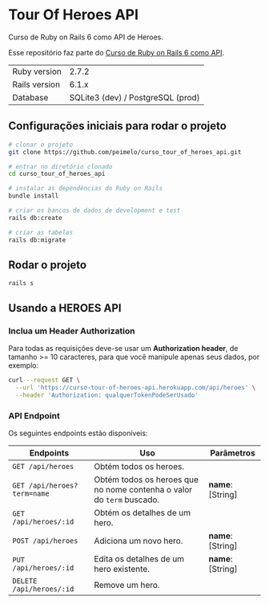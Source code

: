 # Tour Of Heroes API

Curso de Ruby on Rails 6 como API de Heroes.

Esse repositório faz parte do [Curso de Ruby on Rails 6 como API](https://www.youtube.com/watch?v=gTR6lx00Nac&list=PLqsayW8DhUmuvgOX08aXYk6Y-HGrdYg20).

<table>
  <tr>
    <td>Ruby version</td>
    <td>
      2.7.2
    </td>
  </tr>
  <tr>
    <td>Rails version</td>
    <td>
      6.1.x
    </td>
  </tr>
  <tr>
    <td>Database</td>
    <td>
      SQLite3 (dev) / PostgreSQL (prod)
    </td>
  </tr>
</table>

## Configurações iniciais para rodar o projeto

```bash
# clonar o projeto
git clone https://github.com/peimelo/curso_tour_of_heroes_api.git

# entrar no diretório clonado
cd curso_tour_of_heroes_api

# instalar as dependências do Ruby on Rails
bundle install

# criar os bancos de dados de development e test
rails db:create

# criar as tabelas
rails db:migrate
```

## Rodar o projeto

```
rails s
```

## Usando a HEROES API

### Inclua um Header Authorization

Para todas as requisições deve-se usar um **Authorization header**, de tamanho >= 10 caracteres, para que você manipule apenas seus dados, por exemplo:

```bash
curl --request GET \
  --url 'https://curso-tour-of-heroes-api.herokuapp.com/api/heroes' \
  --header 'Authorization: qualquerTokenPodeSerUsado'
```

### API Endpoint

Os seguintes endpoints estão disponíveis:

| Endpoints                   | Uso                                                                   | Parâmetros         |
| --------------------------- | --------------------------------------------------------------------- | ------------------ |
| `GET /api/heroes`           | Obtém todos os heroes.                                                |                    |
| `GET /api/heroes?term=name` | Obtém todos os heroes que no nome contenha o valor do `term` buscado. | **name**: [String] |
| `GET /api/heroes/:id`       | Obtém os detalhes de um hero.                                         |                    |
| `POST /api/heroes`          | Adiciona um novo hero.                                                | **name**: [String] |
| `PUT /api/heroes/:id`       | Edita os detalhes de um hero existente.                               | **name**: [String] |
| `DELETE /api/heroes/:id`    | Remove um hero.                                                       |                    |